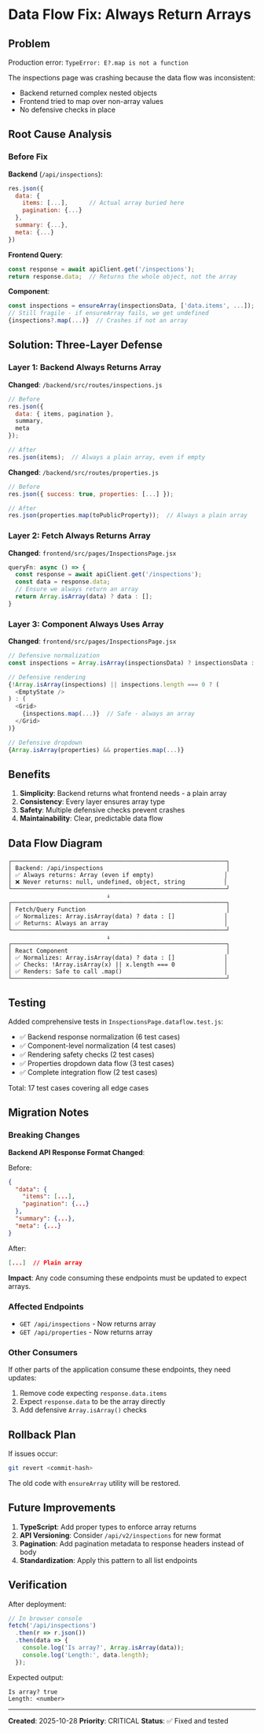 # Data Flow Fix: Always Return Arrays

## Problem

Production error: `TypeError: E?.map is not a function`

The inspections page was crashing because the data flow was inconsistent:
- Backend returned complex nested objects
- Frontend tried to map over non-array values
- No defensive checks in place

## Root Cause Analysis

### Before Fix

**Backend** (`/api/inspections`):
```javascript
res.json({
  data: {
    items: [...],      // Actual array buried here
    pagination: {...}
  },
  summary: {...},
  meta: {...}
})
```

**Frontend Query**:
```javascript
const response = await apiClient.get('/inspections');
return response.data;  // Returns the whole object, not the array
```

**Component**:
```javascript
const inspections = ensureArray(inspectionsData, ['data.items', ...]);
// Still fragile - if ensureArray fails, we get undefined
{inspections?.map(...)}  // Crashes if not an array
```

## Solution: Three-Layer Defense

### Layer 1: Backend Always Returns Array

**Changed**: `/backend/src/routes/inspections.js`
```javascript
// Before
res.json({
  data: { items, pagination },
  summary,
  meta
});

// After
res.json(items);  // Always a plain array, even if empty
```

**Changed**: `/backend/src/routes/properties.js`
```javascript
// Before
res.json({ success: true, properties: [...] });

// After
res.json(properties.map(toPublicProperty));  // Always a plain array
```

### Layer 2: Fetch Always Returns Array

**Changed**: `frontend/src/pages/InspectionsPage.jsx`
```javascript
queryFn: async () => {
  const response = await apiClient.get('/inspections');
  const data = response.data;
  // Ensure we always return an array
  return Array.isArray(data) ? data : [];
}
```

### Layer 3: Component Always Uses Array

**Changed**: `frontend/src/pages/InspectionsPage.jsx`
```javascript
// Defensive normalization
const inspections = Array.isArray(inspectionsData) ? inspectionsData : [];

// Defensive rendering
{!Array.isArray(inspections) || inspections.length === 0 ? (
  <EmptyState />
) : (
  <Grid>
    {inspections.map(...)}  // Safe - always an array
  </Grid>
)}

// Defensive dropdown
{Array.isArray(properties) && properties.map(...)}
```

## Benefits

1. **Simplicity**: Backend returns what frontend needs - a plain array
2. **Consistency**: Every layer ensures array type
3. **Safety**: Multiple defensive checks prevent crashes
4. **Maintainability**: Clear, predictable data flow

## Data Flow Diagram

```
┌─────────────────────────────────────────────────────────────┐
│ Backend: /api/inspections                                   │
│ ✅ Always returns: Array (even if empty)                    │
│ ❌ Never returns: null, undefined, object, string           │
└─────────────────────────────────────────────────────────────┘
                            ↓
┌─────────────────────────────────────────────────────────────┐
│ Fetch/Query Function                                        │
│ ✅ Normalizes: Array.isArray(data) ? data : []              │
│ ✅ Returns: Always an array                                 │
└─────────────────────────────────────────────────────────────┘
                            ↓
┌─────────────────────────────────────────────────────────────┐
│ React Component                                             │
│ ✅ Normalizes: Array.isArray(data) ? data : []              │
│ ✅ Checks: !Array.isArray(x) || x.length === 0              │
│ ✅ Renders: Safe to call .map()                             │
└─────────────────────────────────────────────────────────────┘
```

## Testing

Added comprehensive tests in `InspectionsPage.dataflow.test.js`:
- ✅ Backend response normalization (6 test cases)
- ✅ Component-level normalization (4 test cases)
- ✅ Rendering safety checks (2 test cases)
- ✅ Properties dropdown data flow (3 test cases)
- ✅ Complete integration flow (2 test cases)

Total: 17 test cases covering all edge cases

## Migration Notes

### Breaking Changes

**Backend API Response Format Changed**:

Before:
```json
{
  "data": {
    "items": [...],
    "pagination": {...}
  },
  "summary": {...},
  "meta": {...}
}
```

After:
```json
[...]  // Plain array
```

**Impact**: Any code consuming these endpoints must be updated to expect arrays.

### Affected Endpoints

- `GET /api/inspections` - Now returns array
- `GET /api/properties` - Now returns array

### Other Consumers

If other parts of the application consume these endpoints, they need updates:
1. Remove code expecting `response.data.items`
2. Expect `response.data` to be the array directly
3. Add defensive `Array.isArray()` checks

## Rollback Plan

If issues occur:

```bash
git revert <commit-hash>
```

The old code with `ensureArray` utility will be restored.

## Future Improvements

1. **TypeScript**: Add proper types to enforce array returns
2. **API Versioning**: Consider `/api/v2/inspections` for new format
3. **Pagination**: Add pagination metadata to response headers instead of body
4. **Standardization**: Apply this pattern to all list endpoints

## Verification

After deployment:

```javascript
// In browser console
fetch('/api/inspections')
  .then(r => r.json())
  .then(data => {
    console.log('Is array?', Array.isArray(data));
    console.log('Length:', data.length);
  });
```

Expected output:
```
Is array? true
Length: <number>
```

---

**Created**: 2025-10-28
**Priority**: CRITICAL
**Status**: ✅ Fixed and tested
